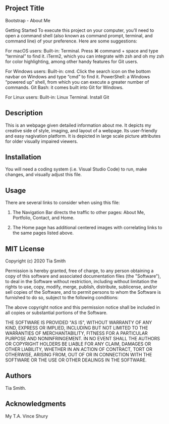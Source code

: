 ## Project Title
Bootstrap - About Me

Getting Started
To execute this project on your computer, you’ll need to open a command shell (also known as command prompt, terminal, and command line) of your preference. Here are some suggestions: 

For macOS users: 
Built-in: Terminal. Press ⌘ command + space and type “terminal” to find it. 
iTerm2, which you can integrate with zsh and oh my zsh for color highlighting, among other handy features for Git users. 

For Windows users: 
Built-in: cmd. Click the search icon on the bottom navbar on Windows and type “cmd” to find it. 
PowerShell: a Windows “powered up” shell, from which you can execute a greater number of commands. 
Git Bash: it comes built into Git for Windows. 

For Linux users: 
Built-in: Linux Terminal. 
Install Git

## Description 

This is an webpage given detailed information about me. It depicts my creative side of style, imaging, and layout of 
a webpage. Its user-friendly and easy nagivation platform. It is depicted in large scale picture attributes for older
visually impaired viewers.

## Installation

You will need a coding system (i.e. Visual Studio Code) to run, make changes, and visually adjust this file.

## Usage 
There are several links to consider when using this file:
1. The Navigation Bar directs the traffic to other pages: About Me, Portfolio, Contact, and Home.

2. The Home page has additional centered images with correlating links to the same pages listed above.

##  MIT License

Copyright (c) 2020 Tia Smith

Permission is hereby granted, free of charge, to any person obtaining a copy
of this software and associated documentation files (the "Software"), to deal
in the Software without restriction, including without limitation the rights
to use, copy, modify, merge, publish, distribute, sublicense, and/or sell
copies of the Software, and to permit persons to whom the Software is
furnished to do so, subject to the following conditions:

The above copyright notice and this permission notice shall be included in all
copies or substantial portions of the Software.

THE SOFTWARE IS PROVIDED "AS IS", WITHOUT WARRANTY OF ANY KIND, EXPRESS OR
IMPLIED, INCLUDING BUT NOT LIMITED TO THE WARRANTIES OF MERCHANTABILITY,
FITNESS FOR A PARTICULAR PURPOSE AND NONINFRINGEMENT. IN NO EVENT SHALL THE
AUTHORS OR COPYRIGHT HOLDERS BE LIABLE FOR ANY CLAIM, DAMAGES OR OTHER
LIABILITY, WHETHER IN AN ACTION OF CONTRACT, TORT OR OTHERWISE, ARISING FROM,
OUT OF OR IN CONNECTION WITH THE SOFTWARE OR THE USE OR OTHER DEALINGS IN THE
SOFTWARE.

## Authors
Tia Smith.

## Acknowledgments
My T.A. Vince Shury